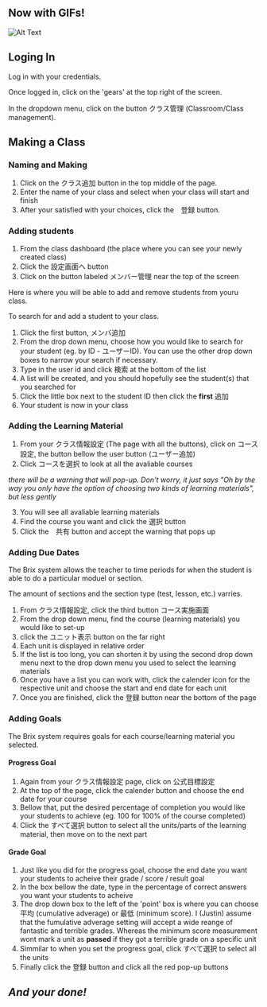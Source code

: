 ## Now with GIFs!

![Alt Text](https://media.giphy.com/media/vFKqnCdLPNOKc/giphy.gif)

## Loging In

Log in with your credentials.

Once logged in, click on the 'gears' at the top right of the screen.

In the dropdown menu, click on the button クラス管理 (Classroom/Class management).

## Making a Class

### Naming and Making

1. Click on the クラス追加 button in the top middle of the page.
2. Enter the name of your class and select when your class will start and finish
3. After your satisfied with your choices, click the　登録 button.

### Adding students

1. From the class dashboard (the place where you can see your newly created class)
2. Click the 設定画面へ button
3. Click on the button labeled メンバー管理 near the top of the screen

Here is where you will be able to add and remove students from youru class.

To search for and add a student to your class.

1. Click the first button, メンバ追加
2. From the drop down menu, choose how you would like to search for your student (eg. by ID - ユーザーID). You can use the other drop down boxes to narrow your search if necessary.
3. Type in the user id and click 検索 at the bottom of the list
4. A list will be created, and you should hopefully see the student(s) that you searched for
5. Click the little box next to the student ID then click the **first** 追加
6. Your student is now in your class

### Adding the Learning Material

1. From your クラス情報設定 (The page with all the buttons), click on コース設定, the button bellow the user button (ユーザー追加)
2. Click コースを選択 to look at all the avaliable courses

_there will be a warning that will pop-up. Don't worry, it just says "Oh by the way you only have the option of choosing two kinds of learning materials", but less gently_


3. You will see all avaliable learning materials 
4. Find the course you want and click the 選択 button
5. Click the　共有 button and accept the warning that pops up

### Adding Due Dates

The Brix system allows the teacher to time periods for when the student is able to do a particular moduel or section. 

The amount of sections and the section type (test, lesson, etc.) varries.

1. From クラス情報設定, click the third button コース実施画面
2. From the drop down menu, find the course (learning materials) you would like to set-up
3. click the ユニット表示 button on the far right
4. Each unit is displayed in relative order
5. If the list is too long, you can shorten it by using the second drop down menu next to the drop down menu you used to select the learning materials
6. Once you have a list you can work with, click the calender icon for the respective unit and choose the start and end date for each unit 
7. Once you are finished, click the 登録 button near the bottom of the page


### Adding Goals

The Brix system requires goals for each course/learning material you selected.

#### Progress Goal

1. Again from your クラス情報設定 page, click on 公式目標設定
2. At the top of the page, click the calender button and choose the end date for your course
3. Bellow that, put the desired percentage of completion you would like your students to achieve (eg. 100 for 100% of the course completed)
4. Click the すべて選択 button to select all the units/parts of the learning material, then move on to the next part


#### Grade Goal

1. Just like you did for the progress goal, choose the end date you want your students to acheive their grade / score / result goal
2. In the box bellow the date, type in the percentage of correct answers you want your students to acheive
3. The drop down box to the left of the 'point' box is where you can choose 平均 (cumulative adverage) or 最低 (minimum score). I (Justin) assume that the fumulative adverage setting will accept a wide reange of fantastic and terrible grades. Whereas the minimum score measurement wont mark a unit as **passed** if they got a terrible grade on a specific unit
4. Simmilar to when you set the progress goal, click すべて選択 to select all the units
5. Finally click the 登録 button and click all the red pop-up buttons

## <i>And your done!<i>
